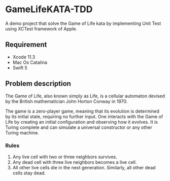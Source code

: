 # GameLifeKATA-TDD

A demo project that solve the Game of Life  kata by implementing Unit Test using XCTest framework of Apple.

 ## Requirement 
* Xcode 11.3
* Mac Os Catalina
* Swift 5
 
 ## Problem description
 The Game of Life, also known simply as Life, is a cellular automaton devised by the British mathematician John Horton Conway in 1970.

The game is a zero-player game, meaning that its evolution is determined by its initial state, requiring no further input. One interacts with the Game of Life by creating an initial configuration and observing how it evolves. 
It is Turing complete and can simulate a universal constructor or any other Turing machine.
### Rules
1. Any live cell with two or three neighbors survives.
2. Any dead cell with three live neighbors becomes a live cell.
3. All other live cells die in the next generation. Similarly, all other dead cells stay dead.
